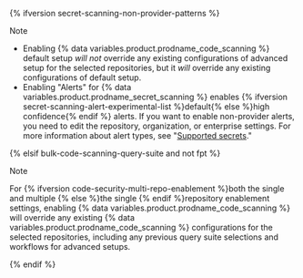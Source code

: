 {% ifversion secret-scanning-non-provider-patterns %}

> [!NOTE]
> * Enabling {% data variables.product.prodname_code_scanning %} default setup _will not_ override any existing configurations of advanced setup for the selected repositories, but it _will_ override any existing configurations of default setup.
> * Enabling "Alerts" for {% data variables.product.prodname_secret_scanning %} enables {% ifversion secret-scanning-alert-experimental-list %}default{% else %}high confidence{% endif %} alerts. If you want to enable non-provider alerts, you need to edit the repository, organization, or enterprise settings. For more information about alert types, see "[Supported secrets](/code-security/secret-scanning/introduction/supported-secret-scanning-patterns#supported-secrets)."

{% elsif bulk-code-scanning-query-suite and not fpt %}

> [!NOTE]
> For {% ifversion code-security-multi-repo-enablement %}both the single and multiple {% else %}the single {% endif %}repository enablement settings, enabling {% data variables.product.prodname_code_scanning %} will override any existing {% data variables.product.prodname_code_scanning %} configurations for the selected repositories, including any previous query suite selections and workflows for advanced setups.

{% endif %}
